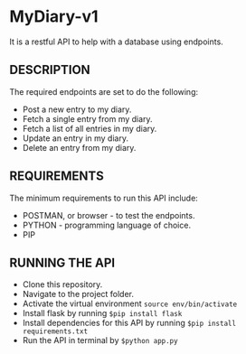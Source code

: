 # MyDiary-v1
It is a restful API to help with a database using endpoints.

## DESCRIPTION
The required endpoints are set to do the following:
  * Post a new entry to my diary.
  * Fetch a single entry from my diary.
  * Fetch a list of all entries in my diary.
  * Update an entry in my diary.
  * Delete an entry from my diary.

## REQUIREMENTS
The minimum requirements to run this API include:
  * POSTMAN, or browser - to test the endpoints.
  * PYTHON - programming language of choice.
  * PIP 

## RUNNING THE API
* Clone this repository.
* Navigate to the project folder.
* Activate the virtual environment ```source env/bin/activate```
* Install flask by running ```$pip install flask```
* Install dependencies for this API by running ```$pip install requirements.txt```
* Run the API in terminal by ```$python app.py```
